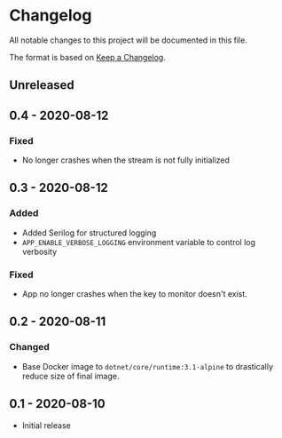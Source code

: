 # Changelog
All notable changes to this project will be documented in this file.

The format is based on [Keep a Changelog](https://keepachangelog.com/en/1.0.0/).

## Unreleased

## 0.4 - 2020-08-12
### Fixed
- No longer crashes when the stream is not fully initialized

## 0.3 - 2020-08-12
### Added
- Added Serilog for structured logging
- `APP_ENABLE_VERBOSE_LOGGING` environment variable to control log verbosity

### Fixed
- App no longer crashes when the key to monitor doesn't exist.

## 0.2 - 2020-08-11
### Changed
- Base Docker image to `dotnet/core/runtime:3.1-alpine` to drastically reduce size of final image.

## 0.1 - 2020-08-10
- Initial release
